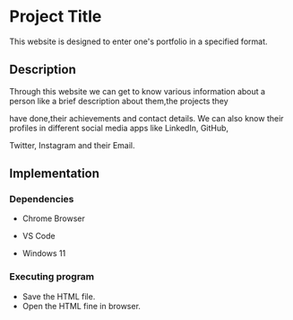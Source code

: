 # Project Title

This website is designed to enter one's portfolio in a specified format.

## Description

Through this website we can get to know various information about a person like a brief description about them,the projects they

have done,their achievements and contact details. We can also know their profiles in different social media apps like LinkedIn, GitHub,

Twitter, Instagram and their Email.

## Implementation

### Dependencies

* Chrome Browser
  
* VS Code
  
* Windows 11
  

### Executing program

* Save the HTML file.
* Open the HTML fine in browser.